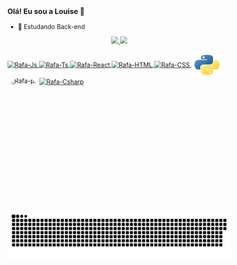 ### Olá! Eu sou a Louise  👋
- 🔭 Estudando Back-end

<div align="center">
  <a href="https://github.com/Louis3-silv4">
  <img height="230em" src="https://github-readme-stats.vercel.app/api?username=Louis3-silv4&show_icons=true&theme=dark&include_all_commits=true&count_private=true"/>
  <img height="150em" src="https://github-readme-stats.vercel.app/api/top-langs/?username=Louis3-silv4&layout=compact&langs_count=7&theme=dark"/>
</div>
  
 <div style="display: inline_block"><br>
  <img align="center" alt="Rafa-Js" height="55" width="70" src="https://cdn.jsdelivr.net/gh/devicons/devicon/icons/git/git-original-wordmark.svg">
  <img align="center" alt="Rafa-Ts" height="55" width="70" src="https://cdn.jsdelivr.net/gh/devicons/devicon/icons/github/github-original-wordmark.svg">
  <img align="center" alt="Rafa-React" height="55" width="70" src="https://cdn.jsdelivr.net/gh/devicons/devicon/icons/gitlab/gitlab-original-wordmark.svg">
  <img align="center" alt="Rafa-HTML" height="55" width="70" src="https://cdn.jsdelivr.net/gh/devicons/devicon/icons/go/go-original.svg">
  <img align="center" alt="Rafa-CSS" height="55" width="70" src="https://cdn.jsdelivr.net/gh/devicons/devicon/icons/graphql/graphql-plain-wordmark.svg">
  <img align="center" alt="Rafa-Python" height="55" width="70" src="https://raw.githubusercontent.com/devicons/devicon/master/icons/python/python-original.svg">
  <img align="center" alt="Rafa-Csharp" height="55" width="70" src="https://cdn.jsdelivr.net/gh/devicons/devicon/icons/visualstudio/visualstudio-plain-wordmark.svg">
  <img align="left" alt="Rafa-pic" height="300" style="border-radius:50px;" src="https://i.picasion.com/pic91/55f48bbea511a651a6c9a2442b86335a.gif">
</div>
  
![Snake animation](https://github.com/Louis3-silv4/Louis3-silv4/blob/output/github-contribution-grid-snake.svg)
 
</div>
